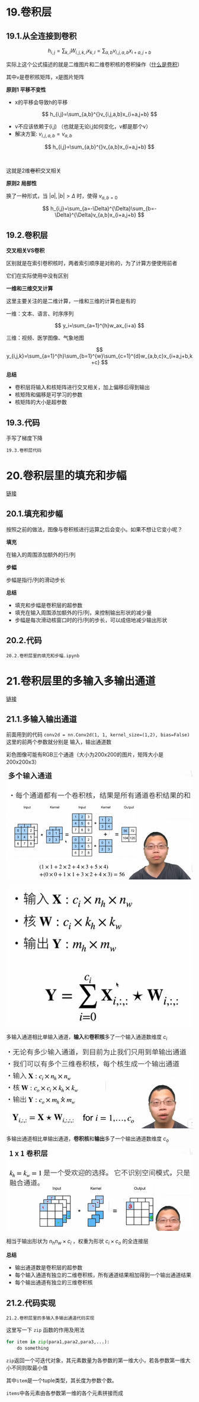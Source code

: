 # 19.卷积层

## 19.1.从全连接到卷积

$$
h_{i,j}=\sum_{k,l}W_{i,j,k,l}x_{k,l}=\sum_{a,b}v_{i,j,a,b}x_{i+a,j+b}
$$

实际上这个公式描述的就是二维图片和二维卷积核的卷积操作（[什么是卷积](https://www.bilibili.com/video/BV1VV411478E/?spm_id_from=333.788.top_right_bar_window_custom_collection.content.click&vd_source=8924ad59b4f62224f165e16aa3d04f00)）  

其中`v`是卷积核矩阵，`x`是图片矩阵  

**原则1 平移不变性**

+ x的平移会导致h的平移 


$$
h_{i,j}=\sum_{a,b}^{}v_{i,j,a,b}x_{i+a,j+b}
$$


+ v不应该依赖于(i,j) （也就是无论i,j如何变化，v都是那个v）
+ 解决方案: $v_{i,j,a,b}=v_{a,b}$


$$
h_{i,j}=\sum_{a,b}^{}v_{a,b}x_{i+a,j+b}
$$

​	

这就是2维~~卷积~~交叉相关

**原则2 局部性**

换了一种形式，当 $|a|,|b|>\Delta$ 时，使得 $v_{a,b=0}$


$$
h_{i,j}=\sum_{a=-\Delta}^{\Delta}\sum_{b=-\Delta}^{\Delta}v_{a,b}x_{i+a,j+b}
$$

## 19.2.卷积层

**交叉相关VS卷积**

区别就是在索引卷积核时，两者索引顺序是对称的，为了计算方便使用前者  

它们在实际使用中没有区别

**一维和三维交叉计算**

这里主要关注的是二维计算，一维和三维的计算也是有的  

一维：文本、语言、时序序列


$$
y_i=\sum_{a=1}^{h}w_ax_{i+a}
$$


三维：视频、医学图像、气象地图


$$
y_{i,j,k}=\sum_{a=1}^{h}\sum_{b=1}^{w}\sum_{c=1}^{d}w_{a,b,c}x_{i+a,j+b,k+c}
$$

**总结**

+ 卷积层将输入和核矩阵进行交叉相关，加上偏移后得到输出
+ 核矩阵和偏移是可学习的参数
+ 核矩阵的大小是超参数

## 19.3.代码

手写了梯度下降  

`19.3.卷积层代码`

# 20.卷积层里的填充和步幅

[链接](https://www.bilibili.com/video/BV1Th411U7UN?spm_id_from=333.788.recommend_more_video.0&vd_source=8924ad59b4f62224f165e16aa3d04f00)  

## 20.1.填充和步幅

按照之前的做法，图像与卷积核进行运算之后会变小。如果不想让它变小呢？  

**填充**  

在输入的周围添加额外的行/列

**步幅**  

步幅是指行/列的滑动步长

**总结**

+ 填充和步幅是卷积层的超参数
+ 填充在输入周围添加额外的行/列，来控制输出形状的减少量
+ 步幅是每次滑动核窗口时的行/列的步长，可以成倍地减少输出形状

## 20.2.代码

`20.2.卷积层里的填充和步幅.ipynb`

# 21.卷积层里的多输入多输出通道

[链接](https://www.bilibili.com/video/BV1MB4y1F7of/?spm_id_from=333.1387.upload.video_card.click&vd_source=8924ad59b4f62224f165e16aa3d04f00)

## 21.1.多输入输出通道

前面用到的代码   `conv2d = nn.Conv2d(1, 1, kernel_size=(1,2), bias=False)`   这里的前两个参数就分别是 输入，输出通道数  

彩色图像可能有RGB三个通道（大小为200x200的图片，矩阵大小是200x200x3）

![21_1](./img/21_1.png)

![21_2](./img/21_2.png)

多输入通道相比单输入通道，**输入**和**卷积核**多了一个输入通道数维度 $c_i$

![21_3](./img/21_3.png)

多输出通道相比单输出通道，**卷积核**和**输出**多了一个输出通道数维度 $c_o$  

![21_4](./img/21_4.png)

相当于输出形状为 $n_hn_w \times c_i$ ，权重为形状 $c_i \times c_o$ 的全连接层

**总结**

+ 输出通道数是卷积层的超参数
+ 每个输入通道有独立的二维卷积核，所有通道结果相加得到一个输出通道结果
+ 每个输出通道有独立的三维卷积核

## 21.2.代码实现

`21.2.卷积层里的多输入多输出通道代码实现`  

这里写一下 `zip` 函数的作用及用法

```python
for item in zip(para1,para2,para3,...):
    do something
```

`zip`返回一个可迭代对象，其元素数量为各参数的第一维大小，若各参数第一维大小不同则取最小值

其中`item`是一个tuple类型，其长度为参数个数。

`items`中各元素由各参数第一维的各个元素拼接而成



